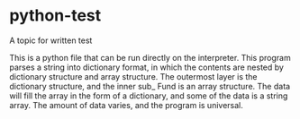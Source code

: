 # python-test
A topic for written test

This is a python file that can be run directly on the interpreter.
This program parses a string into dictionary format, in which the contents are nested by dictionary structure and array structure.
The outermost layer is the dictionary structure, and the inner sub_ Fund is an array structure. The data will fill the array in the form of a dictionary, and some of the data is a string array.
The amount of data varies, and the program is universal.
